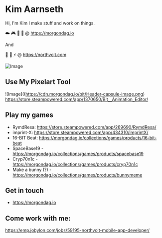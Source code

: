 # Kim Aarnseth
Hi, I'm Kim I make stuff and work on things. 

☁️ 🎮 👾 🎨  @ https://morgondag.io

And

🔋 📱 ⚡ @ https://northvolt.com


![Image](https://cdn.morgondag.io/bit/flow.gif)

## Use My Pixelart Tool
![Image]((https://cdn.morgondag.io/bit/Header-capsule-image.png)
https://store.steampowered.com/app/1370650/Bit__Animation_Editor/

## Play my games
- RymdResa: https://store.steampowered.com/app/269690/RymdResa/
- imprint-X: https://store.steampowered.com/app/434310/imprintX/
- 16-BIT Beat: https://morgondag.io/collections/games/products/16-bit-beat
- SpaceBase19 - https://morgondag.io/collections/games/products/spacebase19
- Cryp70n1c - https://morgondag.io/collections/games/products/cryp70n1c
- Make a bunny (?) - https://morgondag.io/collections/games/products/bunnymeme


## Get in touch
- https://morgondag.io

## Come work with me:
https://emp.jobylon.com/jobs/59195-northvolt-mobile-app-developer/

